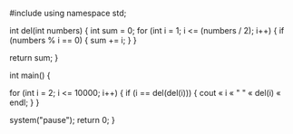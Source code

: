 #include <iostream>
using namespace std;

int del(int numbers)
{
int sum = 0;
for (int i = 1; i <= (numbers / 2); i++)
{
if (numbers % i == 0)
{
sum += i;
}
}

return sum;
}

int main()
{

for (int i = 2; i <= 10000; i++)
{
if (i == del(del(i)))
{
cout « i « " " « del(i) « endl;
}
}

system("pause");
return 0;
}
